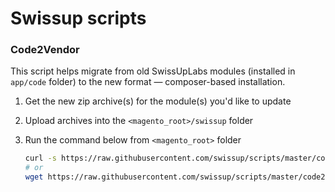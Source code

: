 # Swissup scripts

### Code2Vendor

This script helps migrate from old SwissUpLabs modules (installed
in `app/code` folder) to the new format — composer-based installation.

 1. Get the new zip archive(s) for the module(s) you'd like to update
 2. Upload archives into the `<magento_root>/swissup` folder
 3. Run the command below from `<magento_root>` folder

    ```bash
    curl -s https://raw.githubusercontent.com/swissup/scripts/master/code2vendor | bash
    # or
    wget https://raw.githubusercontent.com/swissup/scripts/master/code2vendor -qO - | bash
    ```
